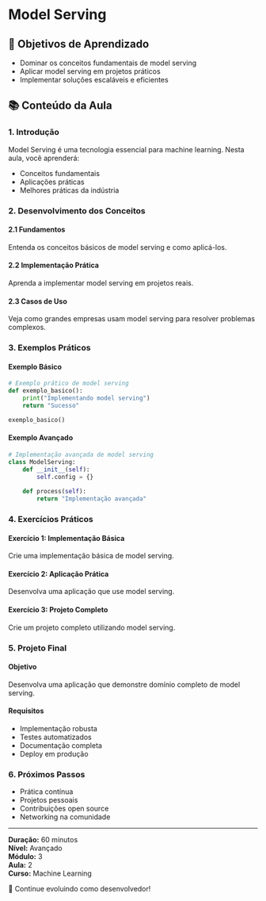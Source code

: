 # Model Serving

## 🎯 Objetivos de Aprendizado
- Dominar os conceitos fundamentais de model serving
- Aplicar model serving em projetos práticos
- Implementar soluções escaláveis e eficientes

## 📚 Conteúdo da Aula

### 1. Introdução
Model Serving é uma tecnologia essencial para machine learning. Nesta aula, você aprenderá:

- Conceitos fundamentais
- Aplicações práticas
- Melhores práticas da indústria

### 2. Desenvolvimento dos Conceitos

#### 2.1 Fundamentos
Entenda os conceitos básicos de model serving e como aplicá-los.

#### 2.2 Implementação Prática
Aprenda a implementar model serving em projetos reais.

#### 2.3 Casos de Uso
Veja como grandes empresas usam model serving para resolver problemas complexos.

### 3. Exemplos Práticos

#### Exemplo Básico
```python
# Exemplo prático de model serving
def exemplo_basico():
    print("Implementando model serving")
    return "Sucesso"

exemplo_basico()
```

#### Exemplo Avançado
```python
# Implementação avançada de model serving
class ModelServing:
    def __init__(self):
        self.config = {}
    
    def process(self):
        return "Implementação avançada"
```

### 4. Exercícios Práticos

#### Exercício 1: Implementação Básica
Crie uma implementação básica de model serving.

#### Exercício 2: Aplicação Prática
Desenvolva uma aplicação que use model serving.

#### Exercício 3: Projeto Completo
Crie um projeto completo utilizando model serving.

### 5. Projeto Final

#### Objetivo
Desenvolva uma aplicação que demonstre domínio completo de model serving.

#### Requisitos
- Implementação robusta
- Testes automatizados
- Documentação completa
- Deploy em produção

### 6. Próximos Passos

- Prática contínua
- Projetos pessoais
- Contribuições open source
- Networking na comunidade

---

**Duração:** 60 minutos  
**Nível:** Avançado  
**Módulo:** 3  
**Aula:** 2  
**Curso:** Machine Learning

🎉 Continue evoluindo como desenvolvedor!
